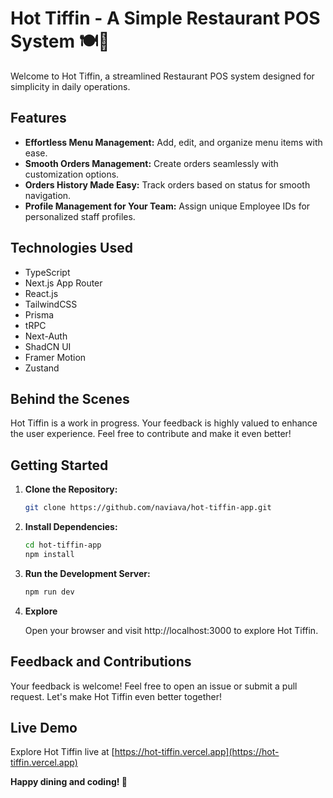 # Hot Tiffin - A Simple Restaurant POS System 🍽️🚀

Welcome to Hot Tiffin, a streamlined Restaurant POS system designed for simplicity in daily operations.

## Features

- **Effortless Menu Management:** Add, edit, and organize menu items with ease.
- **Smooth Orders Management:** Create orders seamlessly with customization options.
- **Orders History Made Easy:** Track orders based on status for smooth navigation.
- **Profile Management for Your Team:** Assign unique Employee IDs for personalized staff profiles.

## Technologies Used

- TypeScript
- Next.js App Router
- React.js
- TailwindCSS
- Prisma
- tRPC
- Next-Auth
- ShadCN UI
- Framer Motion
- Zustand

## Behind the Scenes

Hot Tiffin is a work in progress. Your feedback is highly valued to enhance the user experience. Feel free to contribute and make it even better!

## Getting Started

1. **Clone the Repository:**
   ```bash
   git clone https://github.com/naviava/hot-tiffin-app.git
   ```
2. **Install Dependencies:**
   ```bash
   cd hot-tiffin-app
   npm install
   ```
3. **Run the Development Server:**
   ```bash
   npm run dev
   ```
4. **Explore**

   Open your browser and visit http://localhost:3000 to explore Hot Tiffin.

## Feedback and Contributions

Your feedback is welcome! Feel free to open an issue or submit a pull request. Let's make Hot Tiffin even better together!

## Live Demo

Explore Hot Tiffin live at [https://hot-tiffin.vercel.app](https://hot-tiffin.vercel.app)

**Happy dining and coding! 🤘**
